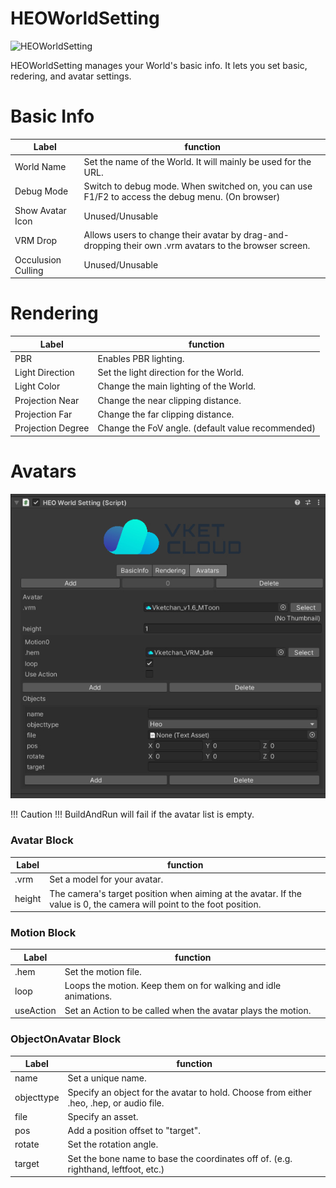 
# HEOWorldSetting
![HEOWorldSetting](img/HEOWorldSetting.jpg)

HEOWorldSetting manages your World's basic info.
It lets you set basic, redering, and avatar settings.

# Basic Info
|  Label |  function  |
| ----   | ---- |
|  World Name |  Set the name of the World. It will mainly be used for the URL. |
|  Debug Mode  |  Switch to debug mode. When switched on, you can use F1/F2 to access the debug menu. (On browser)|
|  Show Avatar Icon  |  Unused/Unusable  |
|  VRM Drop  |  Allows users to change their avatar by drag-and-dropping their own .vrm avatars to the browser screen.  |
|  Occulusion Culling  | Unused/Unusable  |

# Rendering
|  Label |  function  |
| ----   | ---- |
|  PBR |  Enables PBR lighting. |
|  Light Direction  |  Set the light direction for the World. |
|  Light Color  |  Change the main lighting of the World. |
|  Projection Near  |  Change the near clipping distance.  |
|  Projection Far  | Change the far clipping distance.  |
|  Projection Degree  | Change the FoV angle. (default value recommended) |

# Avatars
![Avatars](img/Avatars.jpg)

!!! Caution !!! 
    BuildAndRun will fail if the avatar list is empty.

### Avatar Block
|  Label |  function  |
| ----   | ---- |
|  .vrm | Set a model for your avatar. |
|  height  | The camera's target position when aiming at the avatar. If the value is 0, the camera will point to the foot position. |

### Motion Block
|  Label |  function  |
| ----   | ---- |
| .hem | Set the motion file. |
| loop | Loops the motion. Keep them on for walking and idle animations. |
| useAction | Set an Action to be called when the avatar plays the motion. |

### ObjectOnAvatar Block
|  Label |  function  |
| ----   | ---- |
| name | Set a unique name. |
| objecttype | Specify an object for the avatar to hold. Choose from either .heo, .hep, or audio file. |
| file | Specify an asset. |
| pos | Add a position offset to "target". |
| rotate | Set the rotation angle. |
| target | Set the bone name to base the coordinates off of. (e.g. righthand, leftfoot, etc.) |